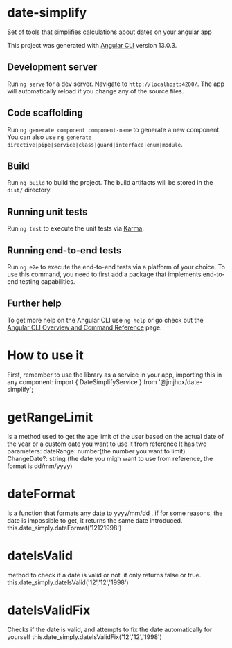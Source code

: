 # date-simplify
Set of tools that simplifies calculations about dates on your angular app


This project was generated with [Angular CLI](https://github.com/angular/angular-cli) version 13.0.3.

## Development server

Run `ng serve` for a dev server. Navigate to `http://localhost:4200/`. The app will automatically reload if you change any of the source files.

## Code scaffolding

Run `ng generate component component-name` to generate a new component. You can also use `ng generate directive|pipe|service|class|guard|interface|enum|module`.

## Build

Run `ng build` to build the project. The build artifacts will be stored in the `dist/` directory.

## Running unit tests

Run `ng test` to execute the unit tests via [Karma](https://karma-runner.github.io).

## Running end-to-end tests

Run `ng e2e` to execute the end-to-end tests via a platform of your choice. To use this command, you need to first add a package that implements end-to-end testing capabilities.

## Further help



To get more help on the Angular CLI use `ng help` or go check out the [Angular CLI Overview and Command Reference](https://angular.io/cli) page.
# How to use it
First, remember to use the library as a service in your app, importing this in any component:
import { DateSimplifyService } from '@jmjhox/date-simplify';
# getRangeLimit
Is a method used to get the age limit of the user based on the actual date of the year or a custom date you want to use it from reference
It has two parameters: 
dateRange: number(the number you want to limit)
ChangeDate?: string (the date you migh want to use from reference, the format is dd/mm/yyyy)


# dateFormat
Is a function that formats any date to yyyy/mm/dd , if for some reasons, the date is impossible to get, it returns the same date introduced.
this.date_simply.dateFormat('12121998')
# dateIsValid
method to check if a date is valid or not. it only returns false or true.
this.date_simply.dateIsValid('12','12','1998')

# dateIsValidFix
Checks if the date is valid, and attempts to fix the date automatically for yourself
this.date_simply.dateIsValidFix('12','12','1998')